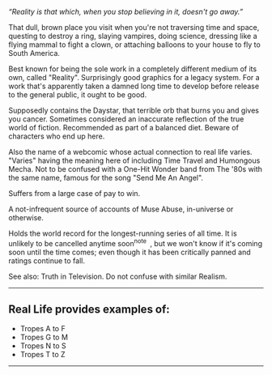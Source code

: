 _“Reality is that which, when you stop believing in it, doesn't go away.”_

That dull, brown place you visit when you're not traversing time and space, questing to destroy a ring, slaying vampires, doing science, dressing like a flying mammal to fight a clown, or attaching balloons to your house to fly to South America.

Best known for being the sole work in a completely different medium of its own, called "Reality". Surprisingly good graphics for a legacy system. For a work that's apparently taken a damned long time to develop before release to the general public, it ought to be good.

Supposedly contains the Daystar, that terrible orb that burns you and gives you cancer. Sometimes considered an inaccurate reflection of the true world of fiction. Recommended as part of a balanced diet. Beware of characters who end up here.

Also the name of a webcomic whose actual connection to real life varies. "Varies" having the meaning here of including Time Travel and Humongous Mecha. Not to be confused with a One-Hit Wonder band from The '80s with the same name, famous for the song "Send Me An Angel".

Suffers from a large case of pay to win.

A not-infrequent source of accounts of Muse Abuse, in-universe or otherwise.

Holds the world record for the longest-running series of all time. It is unlikely to be cancelled anytime soon<sup>note&nbsp;</sup> , but we won't know if it's coming soon until the time comes; even though it has been critically panned and ratings continue to fall.

See also: Truth in Television. Do not confuse with similar Realism.

___

## Real Life provides examples of:

-   Tropes A to F
-   Tropes G to M
-   Tropes N to S
-   Tropes T to Z

___